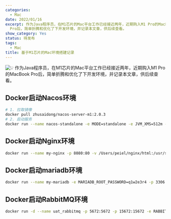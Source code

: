 ```yaml
---
categories:
  - Mac
date: 2022/01/16
excerpt: 作为Java程序员，在M1芯片的Mac平台工作已经接近两年，近期购入M1 Pro的MacBook
  Pro后，简单折腾和优化了下开发环境，并记录本文章，供后续查看。
show_category: Yes
status: 待发布
tags:
  - Mac
title: 基于M1芯片的Mac环境搭建记录
---
```



<aside>

<img class="emoji" draggable="false" alt="💡" src="https://twemoji.maxcdn.com/v/13.1.0/72x72/1f4a1.png"/> 作为Java程序员，在M1芯片的Mac平台工作已经接近两年，近期购入M1 Pro的MacBook Pro后，简单折腾和优化了下开发环境，并记录本文章，供后续查看。
</aside>

## Docker启动Nacos环境

```bash
# 1. 拉取镜像
docker pull zhusaidong/nacos-server-m1:2.0.3
# 2. 启动服务
docker run --name nacos-standalone -e MODE=standalone -e JVM_XMS=512m -e JVM_XMX=512m -e JVM_XMN=256m -p 8848:8848 -d zhusaidong/nacos-server-m1:2.0.3
```

## Docker启动Nginx环境

```bash
docker run --name my-nginx -p 8080:80 -v /Users/peiel/nginx/html:/usr/share/nginx/html -v /Users/peiel/nginx/conf/nginx.conf:/etc/nginx/nginx.conf -v /Users/peiel/nginx/conf.d/default.conf:/etc/nginx/conf.d/default.conf -v /Users/peiel/nginx/logs:/var/log/nginx -d nginx
```

## Docker启动mariadb环境

```bash
docker run --name my-mariadb -e MARIADB_ROOT_PASSWORD=q1w2e3r4 -p 3306:3306 -d mariadb:latest
```

## Docker启动RabbitMQ环境

```bash
docker run -d --name uat_rabbitmq -p 5672:5672 -p 15672:15672 -e RABBITMQ_DEFAULT_USER=guest -e RABBITMQ_DEFAULT_PASS=guest rabbitmq:3-management
```